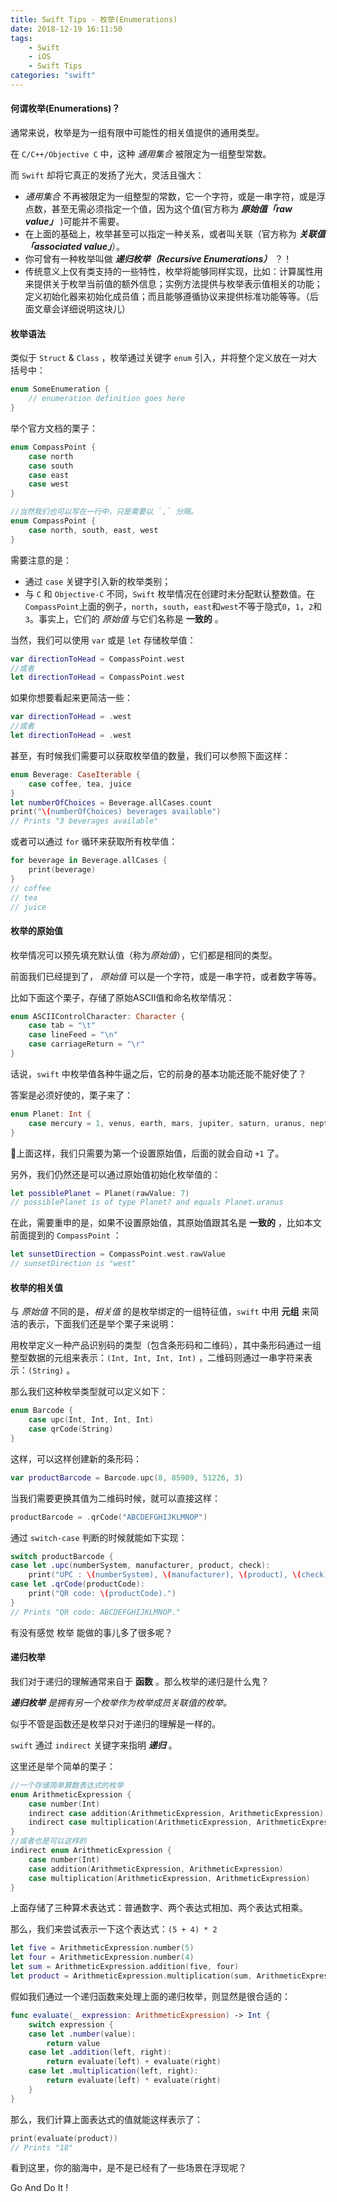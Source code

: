 ```yaml
---
title: Swift Tips - 枚举(Enumerations)
date: 2018-12-19 16:11:50
tags:
	- Swift
	- iOS
	- Swift Tips
categories: "swift"
---
```


#### 何谓枚举(Enumerations)？

通常来说，枚举是为一组有限中可能性的相关值提供的通用类型。

在 `C/C++/Objective C` 中，这种 *通用集合* 被限定为一组整型常数。

而 `Swift` 却将它真正的发扬了光大，灵活且强大：

- *通用集合* 不再被限定为一组整型的常数，它一个字符，或是一串字符，或是浮点数，甚至无需必须指定一个值，因为这个值(官方称为 __*原始值「raw value」*__ )可能并不需要。
- 在上面的基础上，枚举甚至可以指定一种关系，或者叫关联（官方称为 __*关联值「associated value」*__）。
- 你可曾有一种枚举叫做 __*递归枚举（Recursive Enumerations）*__ ？！
- 传统意义上仅有类支持的一些特性，枚举将能够同样实现，比如：计算属性用来提供关于枚举当前值的额外信息；实例方法提供与枚举表示值相关的功能；定义初始化器来初始化成员值；而且能够遵循协议来提供标准功能等等。（后面文章会详细说明这块儿）



<!-- more -->



#### 枚举语法

类似于 `Struct` & `Class` ，枚举通过关键字 `enum` 引入，并将整个定义放在一对大括号中：

```swift
enum SomeEnumeration {
    // enumeration definition goes here
}
```

举个官方文档的栗子：

```swift
enum CompassPoint {
    case north
    case south
    case east
    case west
}

//当然我们也可以写在一行中，只是需要以 `,` 分隔。
enum CompassPoint {
    case north, south, east, west
}
```

需要注意的是：

- 通过 `case` 关键字引入新的枚举类别；
- 与 `C` 和 `Objective-C` 不同，`Swift` 枚举情况在创建时未分配默认整数值。在`CompassPoint`上面的例子，`north`，`south`，`east`和`west`不等于隐式`0`，`1`，`2`和`3`。事实上，它们的 *原始值* 与它们名称是 __一致的__ 。



当然，我们可以使用 `var` 或是 `let` 存储枚举值：

```swift
var directionToHead = CompassPoint.west
//或者
let directionToHead = CompassPoint.west
```

如果你想要看起来更简洁一些：

```swift
var directionToHead = .west
//或者
let directionToHead = .west
```

甚至，有时候我们需要可以获取枚举值的数量，我们可以参照下面这样：

```swift
enum Beverage: CaseIterable {
    case coffee, tea, juice
}
let numberOfChoices = Beverage.allCases.count
print("\(numberOfChoices) beverages available")
// Prints "3 beverages available"
```

或者可以通过 `for` 循环来获取所有枚举值：

```swift
for beverage in Beverage.allCases {
    print(beverage)
}
// coffee
// tea
// juice
```



#### 枚举的原始值

枚举情况可以预先填充默认值（称为*原始值*），它们都是相同的类型。

前面我们已经提到了， _原始值_ 可以是一个字符，或是一串字符，或者数字等等。

比如下面这个栗子，存储了原始ASCII值和命名枚举情况：

```swift
enum ASCIIControlCharacter: Character {
    case tab = "\t"
    case lineFeed = "\n"
    case carriageReturn = "\r"
}
```

话说，`swift` 中枚举值各种牛逼之后，它的前身的基本功能还能不能好使了？

答案是必须好使的，栗子来了：

```swift
enum Planet: Int {
    case mercury = 1, venus, earth, mars, jupiter, saturn, uranus, neptune
}
```

上面这样，我们只需要为第一个设置原始值，后面的就会自动 `+1` 了。

另外，我们仍然还是可以通过原始值初始化枚举值的：

```swift
let possiblePlanet = Planet(rawValue: 7)
// possiblePlanet is of type Planet? and equals Planet.uranus
```



在此，需要重申的是，如果不设置原始值，其原始值跟其名是 __一致的__ ，比如本文前面提到的 `CompassPoint` ：

```swift
let sunsetDirection = CompassPoint.west.rawValue
// sunsetDirection is "west"
```



#### 枚举的相关值

与 *原始值* 不同的是，*相关值* 的是枚举绑定的一组特征值，`swift` 中用 __元组__ 来简洁的表示，下面我们还是举个栗子来说明：

用枚举定义一种产品识别码的类型（包含条形码和二维码），其中条形码通过一组整型数据的元组来表示：`(Int, Int, Int, Int)` ，二维码则通过一串字符来表示：`(String)` 。

那么我们这种枚举类型就可以定义如下：

```swift
enum Barcode {
    case upc(Int, Int, Int, Int)
    case qrCode(String)
}
```

这样，可以这样创建新的条形码：

```swift
var productBarcode = Barcode.upc(8, 85909, 51226, 3)
```

当我们需要更换其值为二维码时候，就可以直接这样：

```swift
productBarcode = .qrCode("ABCDEFGHIJKLMNOP")
```

通过 `switch-case` 判断的时候就能如下实现：

```swift
switch productBarcode {
case let .upc(numberSystem, manufacturer, product, check):
    print("UPC : \(numberSystem), \(manufacturer), \(product), \(check).")
case let .qrCode(productCode):
    print("QR code: \(productCode).")
}
// Prints "QR code: ABCDEFGHIJKLMNOP."
```

有没有感觉 枚举 能做的事儿多了很多呢？



#### 递归枚举

我们对于递归的理解通常来自于 __函数__ 。那么枚举的递归是什么鬼？

*__递归枚举__ 是拥有另一个枚举作为枚举成员关联值的枚举。*

似乎不管是函数还是枚举只对于递归的理解是一样的。

`swift` 通过 `indirect` 关键字来指明 __*递归*__ 。

这里还是举个简单的栗子：

```swift
//一个存储简单算数表达式的枚举
enum ArithmeticExpression {
    case number(Int)
    indirect case addition(ArithmeticExpression, ArithmeticExpression)
    indirect case multiplication(ArithmeticExpression, ArithmeticExpression)
}
//或者也是可以这样的
indirect enum ArithmeticExpression {
    case number(Int)
    case addition(ArithmeticExpression, ArithmeticExpression)
    case multiplication(ArithmeticExpression, ArithmeticExpression)
}
```

上面存储了三种算术表达式：普通数字、两个表达式相加、两个表达式相乘。

那么，我们来尝试表示一下这个表达式：`(5 + 4) * 2`

```swift
let five = ArithmeticExpression.number(5)
let four = ArithmeticExpression.number(4)
let sum = ArithmeticExpression.addition(five, four)
let product = ArithmeticExpression.multiplication(sum, ArithmeticExpression.number(2))
```

假如我们通过一个递归函数来处理上面的递归枚举，则显然是很合适的：

```swift
func evaluate(_ expression: ArithmeticExpression) -> Int {
    switch expression {
    case let .number(value):
        return value
    case let .addition(left, right):
        return evaluate(left) + evaluate(right)
    case let .multiplication(left, right):
        return evaluate(left) * evaluate(right)
    }
}
```



那么，我们计算上面表达式的值就能这样表示了：

```swift
print(evaluate(product))
// Prints "18"
```

看到这里，你的脑海中，是不是已经有了一些场景在浮现呢？

Go And Do It !